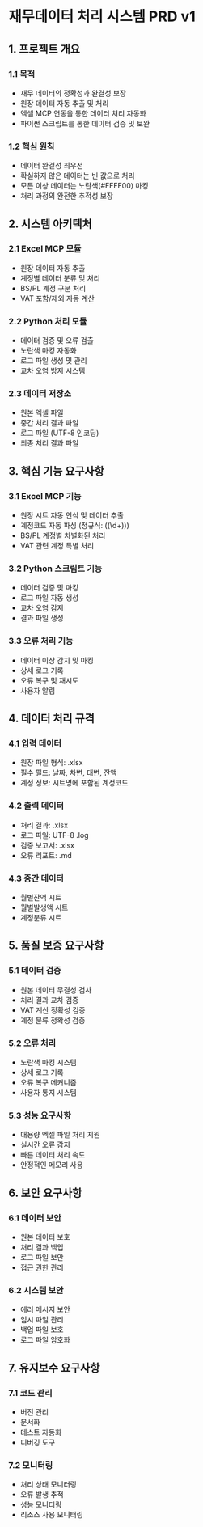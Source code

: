 # 재무데이터 처리 시스템 PRD v1

## 1. 프로젝트 개요

### 1.1 목적
- 재무 데이터의 정확성과 완결성 보장
- 원장 데이터 자동 추출 및 처리
- 엑셀 MCP 연동을 통한 데이터 처리 자동화
- 파이썬 스크립트를 통한 데이터 검증 및 보완

### 1.2 핵심 원칙
- 데이터 완결성 최우선
- 확실하지 않은 데이터는 빈 값으로 처리
- 모든 이상 데이터는 노란색(#FFFF00) 마킹
- 처리 과정의 완전한 추적성 보장

## 2. 시스템 아키텍처

### 2.1 Excel MCP 모듈
- 원장 데이터 자동 추출
- 계정별 데이터 분류 및 처리
- BS/PL 계정 구분 처리
- VAT 포함/제외 자동 계산

### 2.2 Python 처리 모듈
- 데이터 검증 및 오류 검출
- 노란색 마킹 자동화
- 로그 파일 생성 및 관리
- 교차 오염 방지 시스템

### 2.3 데이터 저장소
- 원본 엑셀 파일
- 중간 처리 결과 파일
- 로그 파일 (UTF-8 인코딩)
- 최종 처리 결과 파일

## 3. 핵심 기능 요구사항

### 3.1 Excel MCP 기능
- 원장 시트 자동 인식 및 데이터 추출
- 계정코드 자동 파싱 (정규식: \((\d+)\))
- BS/PL 계정별 차별화된 처리
- VAT 관련 계정 특별 처리

### 3.2 Python 스크립트 기능
- 데이터 검증 및 마킹
- 로그 파일 자동 생성
- 교차 오염 감지
- 결과 파일 생성

### 3.3 오류 처리 기능
- 데이터 이상 감지 및 마킹
- 상세 로그 기록
- 오류 복구 및 재시도
- 사용자 알림

## 4. 데이터 처리 규격

### 4.1 입력 데이터
- 원장 파일 형식: .xlsx
- 필수 필드: 날짜, 차변, 대변, 잔액
- 계정 정보: 시트명에 포함된 계정코드

### 4.2 출력 데이터
- 처리 결과: .xlsx
- 로그 파일: UTF-8 .log
- 검증 보고서: .xlsx
- 오류 리포트: .md

### 4.3 중간 데이터
- 월별잔액 시트
- 월별발생액 시트
- 계정분류 시트

## 5. 품질 보증 요구사항

### 5.1 데이터 검증
- 원본 데이터 무결성 검사
- 처리 결과 교차 검증
- VAT 계산 정확성 검증
- 계정 분류 정확성 검증

### 5.2 오류 처리
- 노란색 마킹 시스템
- 상세 로그 기록
- 오류 복구 메커니즘
- 사용자 통지 시스템

### 5.3 성능 요구사항
- 대용량 엑셀 파일 처리 지원
- 실시간 오류 감지
- 빠른 데이터 처리 속도
- 안정적인 메모리 사용

## 6. 보안 요구사항

### 6.1 데이터 보안
- 원본 데이터 보호
- 처리 결과 백업
- 로그 파일 보안
- 접근 권한 관리

### 6.2 시스템 보안
- 에러 메시지 보안
- 임시 파일 관리
- 백업 파일 보호
- 로그 파일 암호화

## 7. 유지보수 요구사항

### 7.1 코드 관리
- 버전 관리
- 문서화
- 테스트 자동화
- 디버깅 도구

### 7.2 모니터링
- 처리 상태 모니터링
- 오류 발생 추적
- 성능 모니터링
- 리소스 사용 모니터링